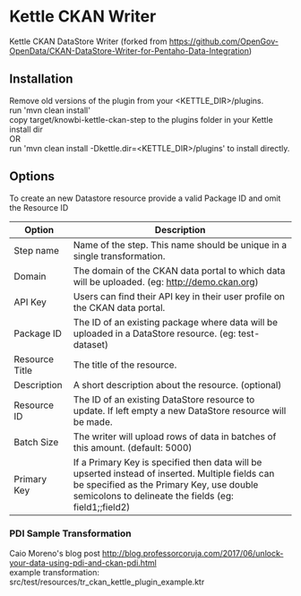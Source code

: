 # Kettle CKAN Writer
Kettle CKAN DataStore Writer (forked from https://github.com/OpenGov-OpenData/CKAN-DataStore-Writer-for-Pentaho-Data-Integration)

## Installation
Remove old versions of the plugin from your <KETTLE_DIR>/plugins.<br/>
run 'mvn clean install'<br/>
copy target/knowbi-kettle-ckan-step to the plugins folder in your Kettle install dir<br/>
OR<br/>
run 'mvn clean install -Dkettle.dir=<KETTLE_DIR>/plugins' to install directly.<br/>


## Options
To create an new Datastore resource provide a valid Package ID and omit the Resource ID

| Option         | Description                                                                                             |
| -------------- | ------------------------------------------------------------------------------------------------------- |
| Step name	     |Name of the step. This name should be unique in a single transformation.                                 |
| Domain         |The domain of the CKAN data portal to which data will be uploaded. (eg: http://demo.ckan.org)            |
| API Key        |Users can find their API key in their user profile on the CKAN data portal.                              |
| Package ID     |The ID of an existing package where data will be uploaded in a DataStore resource. (eg: test-dataset)    |
| Resource Title |The title of the resource.                                                                               |
| Description    |A short description about the resource. (optional)                                                       |
| Resource ID    |The ID of an existing DataStore resource to update. If left empty a new DataStore resource will be made. |
| Batch Size     |The writer will upload rows of data in batches of this amount. (default: 5000)                           |
| Primary Key    |If a Primary Key is specified then data will be upserted instead of inserted. Multiple fields can be specified as the Primary Key, use double semicolons to delineate the fields (eg: field1;;field2) |

### PDI Sample Transformation
Caio Moreno's blog post http://blog.professorcoruja.com/2017/06/unlock-your-data-using-pdi-and-ckan-pdi.html<br/>
example transformation: src/test/resources/tr_ckan_kettle_plugin_example.ktr